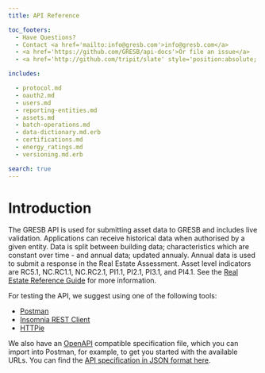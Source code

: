 ```yaml
---
title: API Reference

toc_footers:
  - Have Questions?
  - Contact <a href='mailto:info@gresb.com'>info@gresb.com</a>
  - <a href='https://github.com/GRESB/api-docs'>Or file an issue</a>
  - <a href='http://github.com/tripit/slate' style='position:absolute; bottom:5px;'>Documentation Powered by Slate</a>

includes:

  - protocol.md
  - oauth2.md
  - users.md
  - reporting-entities.md
  - assets.md
  - batch-operations.md
  - data-dictionary.md.erb
  - certifications.md
  - energy_ratings.md
  - versioning.md.erb

search: true
---
```


# Introduction

The GRESB API is used for submitting asset data to GRESB and includes live validation.
Applications can receive historical data when authorised by a given entity.
Data is split between building data; characteristics which are constant over time - and annual data; updated annualy.
Annual data is used to submit a response in the Real Estate Assessment.
Asset level indicators are RC5.1, NC.RC1.1, NC.RC2.1, PI1.1, PI2.1, PI3.1, and PI4.1.
See the <a href='https://documents.gresb.com/index.html'>Real Estate Reference Guide</a> for more information.

For testing the API, we suggest using one of the following tools:

- [Postman](https://www.getpostman.com/)
- [Insomnia REST Client](https://insomnia.rest/)
- [HTTPie](https://httpie.org/)

We also have an [OpenAPI](https://swagger.io/docs/specification/about/)
compatible specification file, which you can import into Postman, for example,
to get you started with the available URLs. You can find the
[API specification in JSON format here](https://api.gresb.com/api/v1/swagger_doc).
